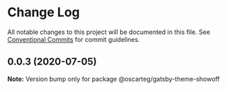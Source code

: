 # Change Log

All notable changes to this project will be documented in this file.
See [Conventional Commits](https://conventionalcommits.org) for commit guidelines.

## 0.0.3 (2020-07-05)

**Note:** Version bump only for package @oscarteg/gatsby-theme-showoff

